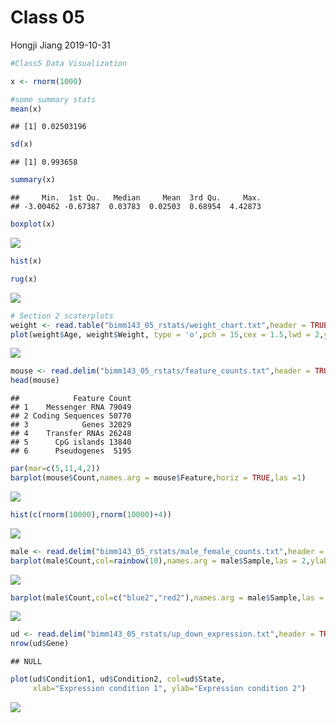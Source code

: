 Class 05
================
Hongji Jiang
2019-10-31

``` r
#Class5 Data Visualization

x <- rnorm(1000)

#some summary stats
mean(x)
```

    ## [1] 0.02503196

``` r
sd(x)
```

    ## [1] 0.993658

``` r
summary(x)
```

    ##     Min.  1st Qu.   Median     Mean  3rd Qu.     Max. 
    ## -3.00462 -0.67387  0.03783  0.02503  0.68954  4.42873

``` r
boxplot(x)
```

![](class5_R_files/figure-markdown_github/unnamed-chunk-1-1.png)

``` r
hist(x)

rug(x)
```

![](class5_R_files/figure-markdown_github/unnamed-chunk-1-2.png)

``` r
# Section 2 scaterplots
weight <- read.table("bimm143_05_rstats/weight_chart.txt",header = TRUE)
plot(weight$Age, weight$Weight, type = 'o',pch = 15,cex = 1.5,lwd = 2,ylim=c(2,10))
```

![](class5_R_files/figure-markdown_github/unnamed-chunk-1-3.png)

``` r
mouse <- read.delim("bimm143_05_rstats/feature_counts.txt",header = TRUE)
head(mouse)
```

    ##            Feature Count
    ## 1    Messenger RNA 79049
    ## 2 Coding Sequences 50770
    ## 3            Genes 32029
    ## 4    Transfer RNAs 26248
    ## 5      CpG islands 13840
    ## 6      Pseudogenes  5195

``` r
par(mar=c(5,11,4,2))
barplot(mouse$Count,names.arg = mouse$Feature,horiz = TRUE,las =1)
```

![](class5_R_files/figure-markdown_github/unnamed-chunk-1-4.png)

``` r
hist(c(rnorm(10000),rnorm(10000)+4))
```

![](class5_R_files/figure-markdown_github/unnamed-chunk-1-5.png)

``` r
male <- read.delim("bimm143_05_rstats/male_female_counts.txt",header = TRUE)
barplot(male$Count,col=rainbow(10),names.arg = male$Sample,las = 2,ylab = "Counts")
```

![](class5_R_files/figure-markdown_github/unnamed-chunk-1-6.png)

``` r
barplot(male$Count,col=c("blue2","red2"),names.arg = male$Sample,las = 2,ylab = "Counts")
```

![](class5_R_files/figure-markdown_github/unnamed-chunk-1-7.png)

``` r
ud <- read.delim("bimm143_05_rstats/up_down_expression.txt",header = TRUE)
nrow(ud$Gene)
```

    ## NULL

``` r
plot(ud$Condition1, ud$Condition2, col=ud$State, 
     xlab="Expression condition 1", ylab="Expression condition 2")
```

![](class5_R_files/figure-markdown_github/unnamed-chunk-1-8.png)
